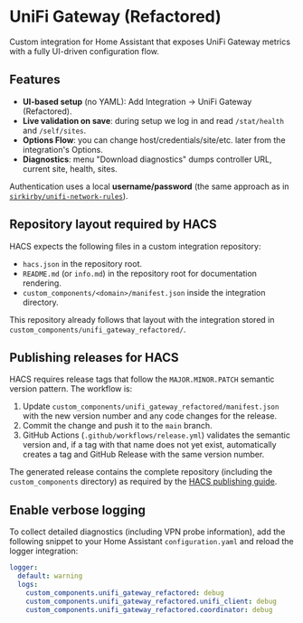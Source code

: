 
# UniFi Gateway (Refactored)

Custom integration for Home Assistant that exposes UniFi Gateway metrics with a
fully UI-driven configuration flow.

## Features

- **UI-based setup** (no YAML): Add Integration → UniFi Gateway (Refactored).
- **Live validation on save**: during setup we log in and read `/stat/health` and `/self/sites`.
- **Options Flow**: you can change host/credentials/site/etc. later from the integration's Options.
- **Diagnostics**: menu "Download diagnostics" dumps controller URL, current site, health, sites.

Authentication uses a local **username/password** (the same approach as in
[`sirkirby/unifi-network-rules`](https://github.com/sirkirby/unifi-network-rules)).

## Repository layout required by HACS

HACS expects the following files in a custom integration repository:

- `hacs.json` in the repository root.
- `README.md` (or `info.md`) in the repository root for documentation rendering.
- `custom_components/<domain>/manifest.json` inside the integration directory.

This repository already follows that layout with the integration stored in
`custom_components/unifi_gateway_refactored/`.

## Publishing releases for HACS

HACS requires release tags that follow the `MAJOR.MINOR.PATCH` semantic version
pattern. The workflow is:

1. Update `custom_components/unifi_gateway_refactored/manifest.json` with the new
   version number and any code changes for the release.
2. Commit the change and push it to the `main` branch.
3. GitHub Actions (`.github/workflows/release.yml`) validates the semantic version
   and, if a tag with that name does not yet exist, automatically creates a tag
   and GitHub Release with the same version number.

The generated release contains the complete repository (including the
`custom_components` directory) as required by the
[HACS publishing guide](https://hacs.xyz/docs/publish/).

## Enable verbose logging

To collect detailed diagnostics (including VPN probe information), add the
following snippet to your Home Assistant `configuration.yaml` and reload the
logger integration:

```yaml
logger:
  default: warning
  logs:
    custom_components.unifi_gateway_refactored: debug
    custom_components.unifi_gateway_refactored.unifi_client: debug
    custom_components.unifi_gateway_refactored.coordinator: debug
```

